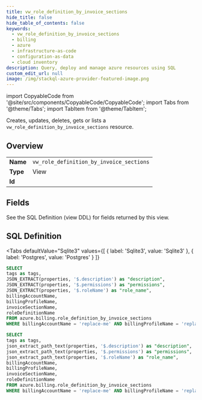 ```yaml
--- 
title: vw_role_definition_by_invoice_sections
hide_title: false
hide_table_of_contents: false
keywords:
  - vw_role_definition_by_invoice_sections
  - billing
  - azure
  - infrastructure-as-code
  - configuration-as-data
  - cloud inventory
description: Query, deploy and manage azure resources using SQL
custom_edit_url: null
image: /img/stackql-azure-provider-featured-image.png
---
```


import CopyableCode from '@site/src/components/CopyableCode/CopyableCode';
import Tabs from '@theme/Tabs';
import TabItem from '@theme/TabItem';

Creates, updates, deletes, gets or lists a <code>vw_role_definition_by_invoice_sections</code> resource.

## Overview
<table><tbody>
<tr><td><b>Name</b></td><td><code>vw_role_definition_by_invoice_sections</code></td></tr>
<tr><td><b>Type</b></td><td>View</td></tr>
<tr><td><b>Id</b></td><td><CopyableCode code="azure.billing.vw_role_definition_by_invoice_sections" /></td></tr>
</tbody></table>

## Fields

See the SQL Definition (view DDL) for fields returned by this view.

## SQL Definition

<Tabs
defaultValue="Sqlite3"
values={[
{ label: 'Sqlite3', value: 'Sqlite3' },
{ label: 'Postgres', value: 'Postgres' }
]}
>
<TabItem value="Sqlite3">

```sql
SELECT
tags as tags,
JSON_EXTRACT(properties, '$.description') as "description",
JSON_EXTRACT(properties, '$.permissions') as "permissions",
JSON_EXTRACT(properties, '$.roleName') as "role_name",
billingAccountName,
billingProfileName,
invoiceSectionName,
roleDefinitionName
FROM azure.billing.role_definition_by_invoice_sections
WHERE billingAccountName = 'replace-me' AND billingProfileName = 'replace-me' AND invoiceSectionName = 'replace-me';
```

</TabItem>
<TabItem value="Postgres">

```sql
SELECT
tags as tags,
json_extract_path_text(properties, '$.description') as "description",
json_extract_path_text(properties, '$.permissions') as "permissions",
json_extract_path_text(properties, '$.roleName') as "role_name",
billingAccountName,
billingProfileName,
invoiceSectionName,
roleDefinitionName
FROM azure.billing.role_definition_by_invoice_sections
WHERE billingAccountName = 'replace-me' AND billingProfileName = 'replace-me' AND invoiceSectionName = 'replace-me';
```

</TabItem>
</Tabs>
